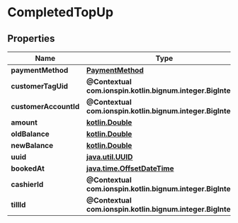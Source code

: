 
# CompletedTopUp

## Properties
Name | Type | Description | Notes
------------ | ------------- | ------------- | -------------
**paymentMethod** | [**PaymentMethod**](PaymentMethod.md) |  | 
**customerTagUid** | **@Contextual com.ionspin.kotlin.bignum.integer.BigInteger** |  | 
**customerAccountId** | **@Contextual com.ionspin.kotlin.bignum.integer.BigInteger** |  | 
**amount** | [**kotlin.Double**](kotlin.Double.md) |  | 
**oldBalance** | [**kotlin.Double**](kotlin.Double.md) |  | 
**newBalance** | [**kotlin.Double**](kotlin.Double.md) |  | 
**uuid** | [**java.util.UUID**](java.util.UUID.md) |  | 
**bookedAt** | [**java.time.OffsetDateTime**](java.time.OffsetDateTime.md) |  | 
**cashierId** | **@Contextual com.ionspin.kotlin.bignum.integer.BigInteger** |  | 
**tillId** | **@Contextual com.ionspin.kotlin.bignum.integer.BigInteger** |  | 



